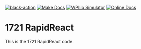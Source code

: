 [![black-action](https://github.com/FRC-1721/pre2022season/actions/workflows/black-formatter.yml/badge.svg)](https://github.com/FRC-1721/1721-RapidReact/actions/workflows/black-formatter.yml)
[![Make Docs](https://github.com/FRC-1721/pre2022season/actions/workflows/make-docs.yml/badge.svg)](https://github.com/FRC-1721/1721-RapidReact/actions/workflows/make-docs.yml)
[![WPIlib Simulator](https://github.com/FRC-1721/pre2022season/actions/workflows/robot-simulator.yml/badge.svg)](https://github.com/FRC-1721/1721-RapidReact/actions/workflows/robot-simulator.yml)
[![Online Docs](https://readthedocs.org/projects/1721-rapidreact/badge/?version=latest)](https://1721-rapidreact.readthedocs.io/en/latest/?badge=latest)

# 1721 RapidReact

This is the 1721 RapidReact code.

